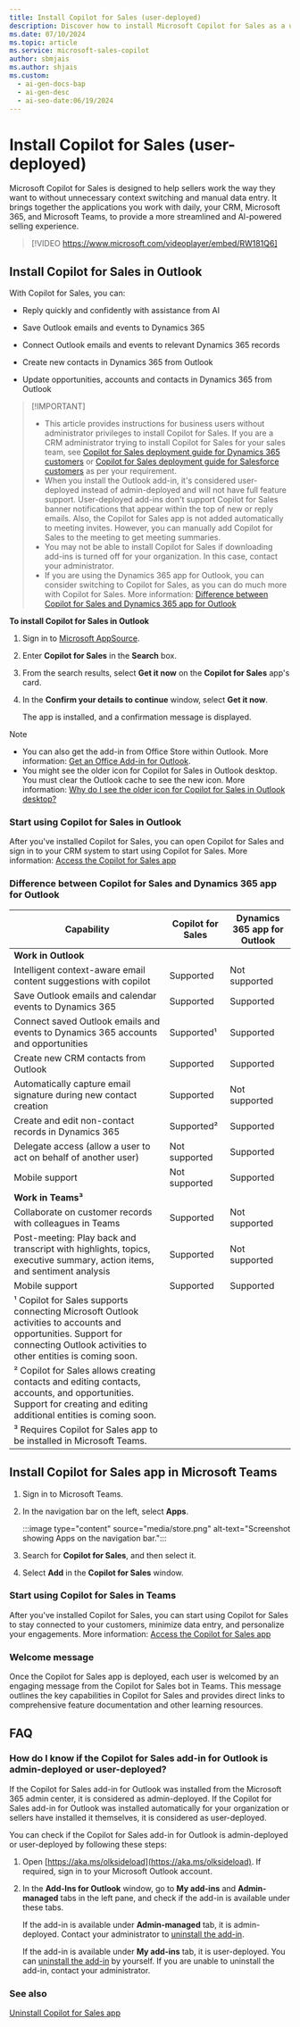 ```yaml
---
title: Install Copilot for Sales (user-deployed)
description: Discover how to install Microsoft Copilot for Sales as a user-deployed app that streamlines and enhances your selling experience.
ms.date: 07/10/2024
ms.topic: article
ms.service: microsoft-sales-copilot
author: sbmjais
ms.author: shjais
ms.custom:
  - ai-gen-docs-bap
  - ai-gen-desc
  - ai-seo-date:06/19/2024
---
```


# Install Copilot for Sales (user-deployed)

Microsoft Copilot for Sales is designed to help sellers work the way they want to without unnecessary context switching and manual data entry. It brings together the applications you work with daily, your CRM, Microsoft 365, and Microsoft Teams, to provide a more streamlined and AI-powered selling experience.


> [!VIDEO https://www.microsoft.com/videoplayer/embed/RW181Q6]

## Install Copilot for Sales in Outlook

With Copilot for Sales, you can:

- Reply quickly and confidently with assistance from AI

- Save Outlook emails and events to Dynamics 365

- Connect Outlook emails and events to relevant Dynamics 365 records

- Create new contacts in Dynamics 365 from Outlook

- Update opportunities, accounts and contacts in Dynamics 365 from Outlook

>
> [!IMPORTANT]
> - This article provides instructions for business users without administrator privileges to install Copilot for Sales. If you are a CRM administrator trying to install Copilot for Sales for your sales team, see [Copilot for Sales deployment guide for Dynamics 365 customers](deploy-viva-sales-d365.md) or [Copilot for Sales deployment guide for Salesforce customers](deploy-viva-sales-sf.md) as per your requirement.
> - When you install the Outlook add-in, it's considered user-deployed instead of admin-deployed and will not have full feature support. User-deployed add-ins don't support Copilot for Sales banner notifications that appear within the top of new or reply emails. Also, the Copilot for Sales app is not added automatically to meeting invites. However, you can manually add Copilot for Sales to the meeting to get meeting summaries.
> - You may not be able to install Copilot for Sales if downloading add-ins is turned off for your organization. In this case, contact your administrator.
> - If you are using the Dynamics 365 app for Outlook, you can consider switching to Copilot for Sales, as you can do much more with Copilot for Sales. More information: [Difference between Copilot for Sales and Dynamics 365 app for Outlook](#difference-between-copilot-for-sales-and-dynamics-365-app-for-outlook)

**To install Copilot for Sales in Outlook**

1. Sign in to [Microsoft AppSource](https://appsource.microsoft.com/home).

1. Enter **Copilot for Sales** in the **Search** box.

1. From the search results, select **Get it now** on the **Copilot for Sales** app's card.

1. In the **Confirm your details to continue** window, select **Get it now**.

    The app is installed, and a confirmation message is displayed.

> [!NOTE]
> - You can also get the add-in from Office Store within Outlook. More information: [Get an Office Add-in for Outlook](https://support.microsoft.com/office/get-an-office-add-in-for-outlook-1ee261f9-49bf-4ba6-b3e2-2ba7bcab64c8).
> - You might see the older icon for Copilot for Sales in Outlook desktop. You must clear the Outlook cache to see the new icon. More information: [Why do I see the older icon for Copilot for Sales in Outlook desktop?](sales-copilot-faq.md#why-do-i-see-the-older-icon-for-copilot-for-sales-in-outlook-desktop)

### Start using Copilot for Sales in Outlook

After you've installed Copilot for Sales, you can open Copilot for Sales and sign in to your CRM system to start using Copilot for Sales. More information: [Access the Copilot for Sales app](open-app.md)

### Difference between Copilot for Sales and Dynamics 365 app for Outlook

| Capability | Copilot for Sales | Dynamics 365 app for Outlook |
|------------|---------------|------------------------------|
| **Work in Outlook**        |               |              | 
| Intelligent context-aware email content suggestions with copilot  | Supported    | Not supported          |
| Save Outlook emails and calendar events to Dynamics 365   | Supported     | Supported       |
| Connect saved Outlook emails and events to Dynamics 365 accounts and opportunities  | Supported¹    | Supported      |
| Create new CRM contacts from Outlook   | Supported     | Supported    |
| Automatically capture email signature during new contact creation | Supported     | Not supported                |
| Create and edit non-contact records in Dynamics 365     | Supported²    | Supported      |
| Delegate access (allow a user to act on behalf of another user)    | Not supported | Supported    |
| Mobile support | Not supported | Supported |
| **Work in Teams³**   |               |               |
| Collaborate on customer records with colleagues in Teams    | Supported     | Not supported    |
| Post-meeting: Play back and transcript with highlights, topics, executive summary, action items, and sentiment analysis  | Supported     | Not supported    |
| Mobile support | Supported | Supported |
| ¹ Copilot for Sales supports connecting Microsoft Outlook activities to accounts and opportunities. Support for connecting Outlook activities to other entities is coming soon. | | |
| ² Copilot for Sales allows creating contacts and editing contacts, accounts, and opportunities. Support for creating and editing additional entities is coming soon. | | |
|³ Requires Copilot for Sales app to be installed in Microsoft Teams.  |               |                              |


## Install Copilot for Sales app in Microsoft Teams

1. Sign in to Microsoft Teams.

1. In the navigation bar on the left, select **Apps**.

	:::image type="content" source="media/store.png" alt-text="Screenshot showing Apps on the navigation bar.":::

1.  Search for **Copilot for Sales**, and then select it.

1.  Select **Add** in the **Copilot for Sales** window.

### Start using Copilot for Sales in Teams

After you've installed Copilot for Sales, you can start using Copilot for Sales to stay connected to your customers, minimize data entry, and personalize your engagements. More information: [Access the Copilot for Sales app](open-app.md)

### Welcome message

Once the Copilot for Sales app is deployed, each user is welcomed by an engaging message from the Copilot for Sales bot in Teams. This message outlines the key capabilities in Copilot for Sales and provides direct links to comprehensive feature documentation and other learning resources.

## FAQ

### How do I know if the Copilot for Sales add-in for Outlook is admin-deployed or user-deployed?

If the Copilot for Sales add-in for Outlook was installed from the Microsoft 365 admin center, it is considered as admin-deployed. If the Copilot for Sales add-in for Outlook was installed automatically for your organization or sellers have installed it themselves, it is considered as user-deployed.

You can check if the Copilot for Sales add-in for Outlook is admin-deployed or user-deployed by following these steps:

1. Open [https://aka.ms/olksideload](https://aka.ms/olksideload). If required, sign in to your Microsoft Outlook account.

2. In the **Add-Ins for Outlook** window, go to **My add-ins** and **Admin-managed** tabs in the left pane, and check if the add-in is available under these tabs.

    If the add-in is available under **Admin-managed** tab, it is admin-deployed. Contact your administrator to [uninstall the add-in](disable-viva-sales.md).

    If the add-in is available under **My add-ins** tab, it is user-deployed. You can [uninstall the add-in](disable-viva-sales.md#uninstall-copilot-for-sales-outlook-add-in) by yourself. If you are unable to uninstall the add-in, contact your administrator.

### See also

[Uninstall Copilot for Sales app](disable-viva-sales.md)